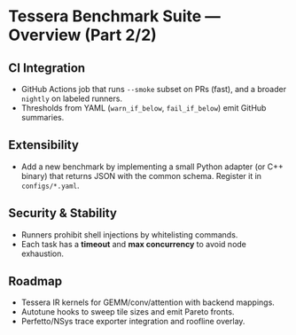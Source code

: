 
# Tessera Benchmark Suite — Overview (Part 2/2)

## CI Integration
- GitHub Actions job that runs `--smoke` subset on PRs (fast), and a broader
  `nightly` on labeled runners.
- Thresholds from YAML (`warn_if_below`, `fail_if_below`) emit GitHub summaries.

## Extensibility
- Add a new benchmark by implementing a small Python adapter (or C++ binary)
  that returns JSON with the common schema. Register it in `configs/*.yaml`.

## Security & Stability
- Runners prohibit shell injections by whitelisting commands.
- Each task has a **timeout** and **max concurrency** to avoid node exhaustion.

## Roadmap
- Tessera IR kernels for GEMM/conv/attention with backend mappings.
- Autotune hooks to sweep tile sizes and emit Pareto fronts.
- Perfetto/NSys trace exporter integration and roofline overlay.

<!-- ==== MERGE_END: Tessera_Bench_Overview ==== -->
